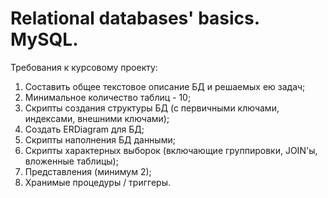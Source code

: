 # Relational databases' basics. MySQL.
  
Требования к курсовому проекту:  
1. Составить общее текстовое описание БД и решаемых ею задач;  
2. Минимальное количество таблиц - 10;  
3. Скрипты создания структуры БД (с первичными ключами, индексами, внешними ключами);  
4. Создать ERDiagram для БД;  
5. Скрипты наполнения БД данными;  
6. Скрипты характерных выборок (включающие группировки, JOIN'ы, вложенные таблицы);  
7. Представления (минимум 2);  
8. Хранимые процедуры / триггеры.

